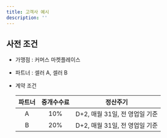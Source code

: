 ```yaml
---
title: 고객사 예시
description: ''
---
```


## 사전 조건

- 가맹점 : 커머스 마켓플레이스

- 파트너 : 셀러 A, 셀러 B

- 계약 조건

  | 파트너 | 중개수수료 |          정산주기         |
  | :-: | :---: | :-------------------: |
  |  A  |  10%  | D+2, 매월 31일, 전 영업일 기준 |
  |  B  |  20%  | D+2, 매월 31일, 전 영업일 기준 |
